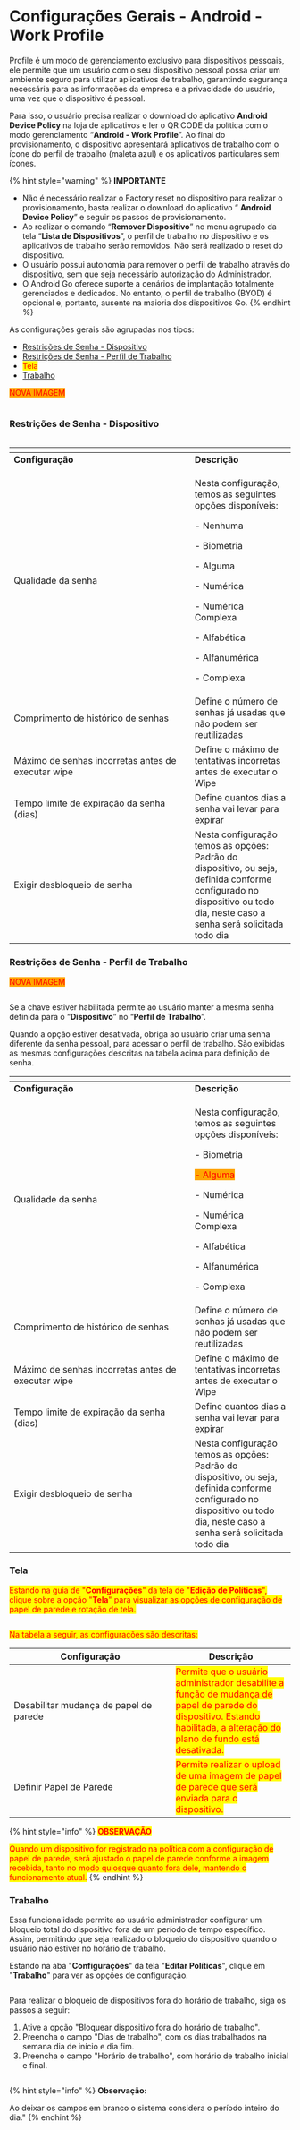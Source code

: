 # Configurações Gerais - Android - Work Profile

Profile é um modo de gerenciamento exclusivo para dispositivos pessoais, ele permite que um usuário com o seu dispositivo pessoal possa criar um ambiente seguro para utilizar aplicativos de trabalho, garantindo segurança necessária para as informações da empresa e a privacidade do usuário, uma vez que o dispositivo é pessoal.

Para isso, o usuário precisa realizar o download do aplicativo **Android Device Policy** na loja de aplicativos e ler o QR CODE da política com o modo gerenciamento “**Android - Work Profile**”. Ao final do provisionamento, o dispositivo apresentará aplicativos de trabalho com o ícone do perfil de trabalho (maleta azul) e os aplicativos particulares sem ícones.

{% hint style="warning" %}
**IMPORTANTE**

* Não é necessário realizar o Factory reset no dispositivo para realizar o provisionamento, basta realizar o download do aplicativo “ **Android Device Policy**” e seguir os passos de provisionamento.
* Ao realizar o comando “**Remover Dispositivo**” no menu agrupado da tela “**Lista de Dispositivos**”, o perfil de trabalho no dispositivo e os aplicativos de trabalho serão removidos. Não será realizado o reset do dispositivo.
* O usuário possui autonomia para remover o perfil de trabalho através do dispositivo, sem que seja necessário autorização do Administrador.
* O Android Go oferece suporte a cenários de implantação totalmente gerenciados e dedicados. No entanto, o perfil de trabalho (BYOD) é opcional e, portanto, ausente na maioria dos dispositivos Go.
{% endhint %}

As configurações gerais são agrupadas nos tipos:

* [Restrições de Senha - Dispositivo](configuracoes-gerais-android-work-profile.md#restricoes-de-senha-dispositivo)
* [Restrições de Senha - Perfil de Trabalho](configuracoes-gerais-android-work-profile.md#restricoes-de-senha-perfil-de-trabalho)
* <mark style="color:red;">Tela</mark>
* [Trabalho](configuracoes-gerais-android-work-profile.md#trabalho)

<mark style="color:red;background-color:orange;">NOVA IMAGEM</mark>

<figure><img src="../../../.gitbook/assets/image (1) (1).png" alt=""><figcaption></figcaption></figure>

### **Restrições de Senha - Dispositivo**

<figure><img src="../../../.gitbook/assets/image (83).png" alt=""><figcaption></figcaption></figure>

<table data-header-hidden><thead><tr><th width="307.8854625550661"></th><th></th></tr></thead><tbody><tr><td><strong>Configuração</strong></td><td><strong>Descrição</strong></td></tr><tr><td>Qualidade da senha</td><td><p>Nesta configuração, temos as seguintes opções disponíveis:</p><p>- Nenhuma</p><p>- Biometria</p><p>- Alguma</p><p>- Numérica</p><p>- Numérica Complexa</p><p>- Alfabética</p><p>- Alfanumérica</p><p>- Complexa</p></td></tr><tr><td>Comprimento de histórico de senhas</td><td>Define o número de senhas já usadas que não podem ser reutilizadas</td></tr><tr><td>Máximo de senhas incorretas antes de executar wipe</td><td>Define o máximo de tentativas incorretas antes de executar o Wipe</td></tr><tr><td>Tempo limite de expiração da senha (dias)</td><td>Define quantos dias a senha vai levar para expirar</td></tr><tr><td>Exigir desbloqueio de senha</td><td>Nesta configuração temos as opções: Padrão do dispositivo, ou seja, definida conforme configurado no dispositivo ou todo dia, neste caso a senha será solicitada todo dia</td></tr></tbody></table>

### **Restrições de Senha - Perfil de Trabalho**

<mark style="color:red;background-color:orange;">NOVA IMAGEM</mark>

<figure><img src="../../../.gitbook/assets/image (1) (1) (1) (1) (1).png" alt=""><figcaption></figcaption></figure>

Se a chave estiver habilitada permite ao usuário manter a mesma senha definida para o “**Dispositivo**” no “**Perfil de Trabalho**”.

Quando a opção estiver desativada, obriga ao usuário criar uma senha diferente da senha pessoal, para acessar o perfil de trabalho. São exibidas as mesmas configurações descritas na tabela acima para definição de senha.

<table data-header-hidden><thead><tr><th width="307.8854625550661"></th><th></th></tr></thead><tbody><tr><td><strong>Configuração</strong></td><td><strong>Descrição</strong></td></tr><tr><td>Qualidade da senha</td><td><p>Nesta configuração, temos as seguintes opções disponíveis:</p><p>- Biometria</p><p><mark style="color:red;background-color:orange;">- Alguma</mark></p><p>- Numérica</p><p>- Numérica Complexa</p><p>- Alfabética</p><p>- Alfanumérica</p><p>- Complexa</p></td></tr><tr><td>Comprimento de histórico de senhas</td><td>Define o número de senhas já usadas que não podem ser reutilizadas</td></tr><tr><td>Máximo de senhas incorretas antes de executar wipe</td><td>Define o máximo de tentativas incorretas antes de executar o Wipe</td></tr><tr><td>Tempo limite de expiração da senha (dias)</td><td>Define quantos dias a senha vai levar para expirar</td></tr><tr><td>Exigir desbloqueio de senha</td><td>Nesta configuração temos as opções: Padrão do dispositivo, ou seja, definida conforme configurado no dispositivo ou todo dia, neste caso a senha será solicitada todo dia</td></tr></tbody></table>

### Tela

<mark style="color:red;">Estando na guia de "</mark><mark style="color:red;">**Configurações**</mark><mark style="color:red;">" da tela de "</mark><mark style="color:red;">**Edição de Políticas**</mark><mark style="color:red;">", clique sobre a opção "</mark><mark style="color:red;">**Tela**</mark><mark style="color:red;">" para visualizar as opções de configuração de papel de parede e rotação de tela.</mark>&#x20;

<figure><img src="../../../.gitbook/assets/image (218).png" alt=""><figcaption></figcaption></figure>

<mark style="color:red;">Na tabela a seguir, as configurações são descritas:</mark>

<table><thead><tr><th width="274">Configuração</th><th>Descrição</th></tr></thead><tbody><tr><td>Desabilitar mudança de papel de parede</td><td><mark style="color:red;">Permite que o usuário administrador desabilite a função de mudança de papel de parede do dispositivo. Estando habilitada, a alteração do plano de fundo está desativada.</mark></td></tr><tr><td>Definir Papel de Parede</td><td><mark style="color:red;">Permite realizar o upload de uma imagem de papel de parede que será enviada para o dispositivo.</mark></td></tr></tbody></table>

{% hint style="info" %}
<mark style="color:red;">**OBSERVAÇÃO**</mark>

<mark style="color:red;">Quando um dispositivo for registrado na política com a configuração de papel de parede, será ajustado o papel de parede conforme a imagem recebida, tanto no modo quiosque quanto fora dele, mantendo o funcionamento atual.</mark>
{% endhint %}

### Trabalho

Essa funcionalidade permite ao usuário administrador configurar um bloqueio total do dispositivo fora de um período de tempo específico. Assim, permitindo que seja realizado o bloqueio do dispositivo quando o usuário não estiver no horário de trabalho.

Estando na aba "**Configurações**" da tela "**Editar Políticas**", clique em "**Trabalho**" para ver as opções de configuração.

<figure><img src="../../../.gitbook/assets/image (24).png" alt=""><figcaption></figcaption></figure>

Para realizar o bloqueio de dispositivos fora do horário de trabalho, siga os passos a seguir:

1. Ative a opção "Bloquear dispositivo fora do horário de trabalho".
2. Preencha o campo "Dias de trabalho", com os dias trabalhados na semana dia de início e dia fim.
3. Preencha o campo "Horário de trabalho", com horário de trabalho inicial e final.

<figure><img src="../../../.gitbook/assets/image (25).png" alt=""><figcaption></figcaption></figure>

{% hint style="info" %}
**Observação:**

Ao deixar os campos em branco o sistema considera o período inteiro do dia."
{% endhint %}

